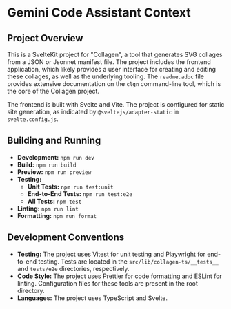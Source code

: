 # Gemini Code Assistant Context

## Project Overview

This is a SvelteKit project for "Collagen", a tool that generates SVG collages
from a JSON or Jsonnet manifest file. The project includes the frontend
application, which likely provides a user interface for creating and editing
these collages, as well as the underlying tooling. The `readme.adoc` file
provides extensive documentation on the `clgn` command-line tool, which is the
core of the Collagen project.

The frontend is built with Svelte and Vite. The project is configured for static
site generation, as indicated by `@sveltejs/adapter-static` in
`svelte.config.js`.

## Building and Running

- **Development:** `npm run dev`
- **Build:** `npm run build`
- **Preview:** `npm run preview`
- **Testing:**
  - **Unit Tests:** `npm run test:unit`
  - **End-to-End Tests:** `npm run test:e2e`
  - **All Tests:** `npm test`
- **Linting:** `npm run lint`
- **Formatting:** `npm run format`

## Development Conventions

- **Testing:** The project uses Vitest for unit testing and Playwright for
  end-to-end testing. Tests are located in the `src/lib/collagen-ts/__tests__`
  and `tests/e2e` directories, respectively.
- **Code Style:** The project uses Prettier for code formatting and ESLint for
  linting. Configuration files for these tools are present in the root
  directory.
- **Languages:** The project uses TypeScript and Svelte.
